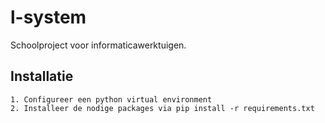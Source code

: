 # l-system
Schoolproject voor informaticawerktuigen.

## Installatie
	1. Configureer een python virtual environment
	2. Installeer de nodige packages via pip install -r requirements.txt

